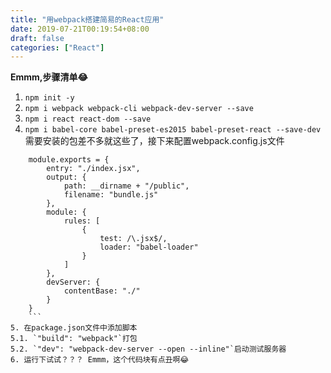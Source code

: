 ```yaml
---
title: "用webpack搭建简易的React应用"
date: 2019-07-21T00:19:54+08:00
draft: false
categories: ["React"]
---
```


**Emmm,步骤清单😂**  
 
1. `npm init -y`  
2. `npm i webpack webpack-cli webpack-dev-server --save`  
3. `npm i react react-dom --save`  
4. `npm i babel-core babel-preset-es2015 babel-preset-react --save-dev`  
需要安装的包差不多就这些了，接下来配置webpack.config.js文件  
```
    module.exports = {
        entry: "./index.jsx",
        output: {
            path: __dirname + "/public",
            filename: "bundle.js"
        },
        module: {
            rules: [
                {
                    test: /\.jsx$/,
                    loader: "babel-loader"
                }
            ]
        },
        devServer: {
            contentBase: "./"
        }
    }
    ```  
5. 在package.json文件中添加脚本  
5.1. `"build": "webpack"`打包  
5.2. `"dev": "webpack-dev-server --open --inline"`启动测试服务器  
6. 运行下试试？？？ Emmm，这个代码块有点丑啊😂
